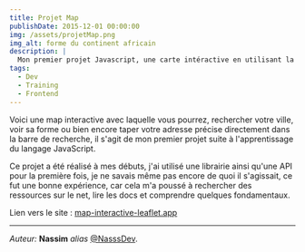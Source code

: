 ```yaml
---
title: Projet Map
publishDate: 2015-12-01 00:00:00
img: /assets/projetMap.png
img_alt: forme du continent africain
description: |
  Mon premier projet Javascript, une carte intéractive en utilisant la librairie Leaflet et l'API du gouvernement pour les Régions, les villes etc...
tags:
  - Dev
  - Training
  - Frontend
---
```


Voici une map interactive avec laquelle vous pourrez, rechercher votre ville, voir sa forme ou bien encore taper votre adresse précise directement dans la barre de recherche, il s'agit de mon premier projet suite à l'apprentissage du langage JavaScript.

Ce projet a été réalisé à mes débuts, j'ai utilisé une librairie ainsi qu'une API pour la première fois, je ne savais même pas encore de quoi il s'agissait, ce fut une bonne expérience, car cela m'a poussé à rechercher des ressources sur le net, lire les docs et comprendre quelques fondamentaux.

Lien vers le site : [map-interactive-leaflet.app](https://map-interactive-leaflet.vercel.app/)

---

_Auteur:_ **Nassim** _alias_ [@NasssDev](https://github.com/NasssDev).
